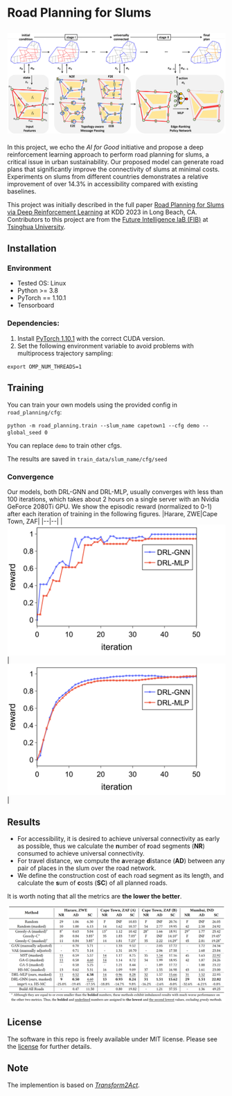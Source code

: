 # Road Planning for Slums
![Loading Model Overview](assets/overview.png "Model Overview")
---

In this project, we echo the *AI for Good* initiative and propose a deep reinforcement learning approach to perform road planning for slums, a critical issue in urban sustainability.
Our proposed model can generate road plans that significantly improve the connectivity of slums at minimal costs.
Experiments on slums from different countries demonstrates a relative improvement of over 14.3% in accessibility compared with existing baselines.

This project was initially described in the full paper [Road Planning for Slums via Deep Reinforcement Learning](paper/KDD2023_road_planning_for_slums.pdf) at KDD 2023 in Long Beach, CA. 
Contributors to this project are from the [Future Intelligence laB (FIB)](https://fi.ee.tsinghua.edu.cn/) at [Tsinghua University](https://www.tsinghua.edu.cn/en/).


## Installation 

### Environment
* Tested OS: Linux
* Python >= 3.8
* PyTorch == 1.10.1
* Tensorboard
### Dependencies:
1. Install [PyTorch 1.10.1](https://pytorch.org/get-started/previous-versions/) with the correct CUDA version.
2. Set the following environment variable to avoid problems with multiprocess trajectory sampling:
```
export OMP_NUM_THREADS=1
```




## Training

You can train your own models using the provided config in `road_planning/cfg`:

```
python -m road_planning.train --slum_name capetown1 --cfg demo --global_seed 0
```
You can replace `demo` to train other cfgs.

The results are saved in `train_data/slum_name/cfg/seed`

### Convergence
Our models, both DRL-GNN and DRL-MLP, usually converges with less than 100 iterations, which takes about 2 hours on a single server with an Nvidia
GeForce 2080Ti GPU.
We show the episodic reward (normalized to 0-1) after each iteration of training in the following figures.
|Harare, ZWE|Cape Town, ZAF|
|--|--|
| ![Loading convergence curve](assets/iteration_reward_harare.png "Convergence curve on Harare, ZWE") | ![Loading convergence curve](assets/iteration_reward_capetown.png "Convergence curve on Cape Town, ZAF") |

## Results
- For accessibility, it is desired to achieve universal connectivity as early as possible, thus we calculate the **n**umber of **r**oad segments (**NR**) consumed to achieve universal connectivity.
- For travel distance, we compute the **a**verage **d**istance (**AD**) between any pair of places in the slum over the road network.
- We define the construction cost of each road segment as its length, and calculate the **s**um of **c**osts (**SC**) of all planned roads.

It is worth noting that all the metrics are **the lower the better**.

![Loading Overall Performance](assets/overall_results.png "Overall Results")

## License

The software in this repo is freely available under MIT license. Please see the [license](LICENSE) for further details.

## Note

The implemention is based on *[Transform2Act](https://github.com/Khrylx/Transform2Act)*.
